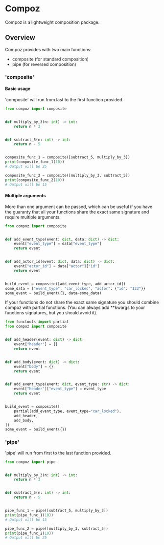 # Compoz

Compoz is a lightweight composition package.

## Overview

Compoz provides with two main functions:

- composite (for standard composition)
- pipe (for reversed composition)

### 'composite'

#### Basic usage

'composite' will run from last to the first function provided.

```python
from compoz import composite


def multiply_by_3(n: int) -> int:
    return n * 3


def subtract_5(n: int) -> int:
    return n - 5


composite_func_1 = composite([subtract_5, multiply_by_3])
print(composite_func_1(10))
# Output will be 25

composite_func_2 = composite([multiply_by_3, subtract_5])
print(composite_func_2(10))
# Output will be 15
```

#### Multiple arguments

More than one argument can be passed, which can be useful if you have the guaranty that all your functions share the
exact same signature and require multiple arguments.

```python
from compoz import composite


def add_event_type(event: dict, data: dict) -> dict:
    event["event_type"] = data["event_type"]
    return event


def add_actor_id(event: dict, data: dict) -> dict:
    event["actor_id"] = data["actor"]["id"]
    return event


build_event = composite([add_event_type, add_actor_id])
some_data = {"event_type": "car_locked", "actor": {"id": "123"}}
some_event = build_event({}, data=some_data)
```

If your functions do not share the exact same signature you should combine compoz with partial functions.
(You can always add **kwargs to your functions signatures, but you should avoid it).

```python
from functools import partial
from compoz import composite


def add_header(event: dict) -> dict:
    event["header"] = {}
    return event


def add_body(event: dict) -> dict:
    event["body"] = {}
    return event


def add_event_type(event: dict, event_type: str) -> dict:
    event["header"]["event_type"] = event_type
    return event


build_event = composite([
    partial(add_event_type, event_type="car_locked"),
    add_header,
    add_body,
])
some_event = build_event({})
```

### 'pipe'

'pipe' will run from first to the last function provided.

```python
from compoz import pipe


def multiply_by_3(n: int) -> int:
    return n * 3


def subtract_5(n: int) -> int:
    return n - 5


pipe_func_1 = pipe([subtract_5, multiply_by_3])
print(pipe_func_1(10))
# Output will be 15

pipe_func_2 = pipe([multiply_by_3, subtract_5])
print(pipe_func_2(10))
# Output will be 25
```